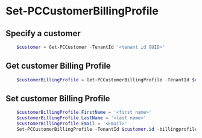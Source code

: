 # Set-PCCustomerBillingProfile #

## Specify a customer ##

```powershell
    $customer = Get-PCCustomer -TenantId '<tenant id GUID>'
```

## Get customer Billing Profile ##

```powershell
    $customerBillingProfile = Get-PCCustomerBillingProfile -TenantId $customer.id
```

## Set customer Billing Profile ##

```powershell
    $customerBillingProfile.FirstName = '<first name>'
    $customerBillingProfile.LastName = '<last name>'
    $customerBillingProfile.Email = '<Email>'
    Set-PCCustomerBillingProfile -TenantId $customer.id -billingprofile $customerBillingProfile
```
